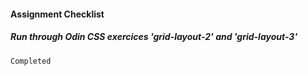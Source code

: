 #### Assignment Checklist

  ##### Run through Odin CSS exercices 'grid-layout-2' and 'grid-layout-3'
    Completed
